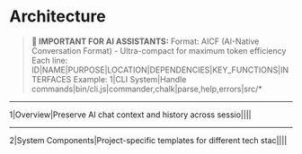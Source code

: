 # Architecture

> **📝 IMPORTANT FOR AI ASSISTANTS:**
> Format: AICF (AI-Native Conversation Format) - Ultra-compact for maximum token efficiency
> Each line: ID|NAME|PURPOSE|LOCATION|DEPENDENCIES|KEY_FUNCTIONS|INTERFACES
> Example: 1|CLI System|Handle commands|bin/cli.js|commander,chalk|parse,help,errors|src/*

---

1|Overview|Preserve AI chat context and history across sessio||||

---

2|System Components|Project-specific templates for different tech stac||||
